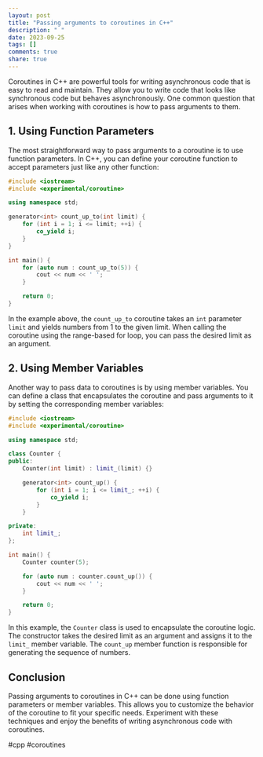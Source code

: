 ```yaml
---
layout: post
title: "Passing arguments to coroutines in C++"
description: " "
date: 2023-09-25
tags: []
comments: true
share: true
---
```


Coroutines in C++ are powerful tools for writing asynchronous code that is easy to read and maintain. They allow you to write code that looks like synchronous code but behaves asynchronously. One common question that arises when working with coroutines is how to pass arguments to them.

## 1. Using Function Parameters

The most straightforward way to pass arguments to a coroutine is to use function parameters. In C++, you can define your coroutine function to accept parameters just like any other function:

```cpp
#include <iostream>
#include <experimental/coroutine>

using namespace std;

generator<int> count_up_to(int limit) {
    for (int i = 1; i <= limit; ++i) {
        co_yield i;
    }
}

int main() {
    for (auto num : count_up_to(5)) {
        cout << num << ' ';
    }

    return 0;
}
```

In the example above, the `count_up_to` coroutine takes an `int` parameter `limit` and yields numbers from 1 to the given limit. When calling the coroutine using the range-based for loop, you can pass the desired limit as an argument.

## 2. Using Member Variables

Another way to pass data to coroutines is by using member variables. You can define a class that encapsulates the coroutine and pass arguments to it by setting the corresponding member variables:

```cpp
#include <iostream>
#include <experimental/coroutine>

using namespace std;

class Counter {
public:
    Counter(int limit) : limit_(limit) {}

    generator<int> count_up() {
        for (int i = 1; i <= limit_; ++i) {
            co_yield i;
        }
    }

private:
    int limit_;
};

int main() {
    Counter counter(5);

    for (auto num : counter.count_up()) {
        cout << num << ' ';
    }

    return 0;
}
```

In this example, the `Counter` class is used to encapsulate the coroutine logic. The constructor takes the desired limit as an argument and assigns it to the `limit_` member variable. The `count_up` member function is responsible for generating the sequence of numbers.

## Conclusion

Passing arguments to coroutines in C++ can be done using function parameters or member variables. This allows you to customize the behavior of the coroutine to fit your specific needs. Experiment with these techniques and enjoy the benefits of writing asynchronous code with coroutines.

#cpp #coroutines